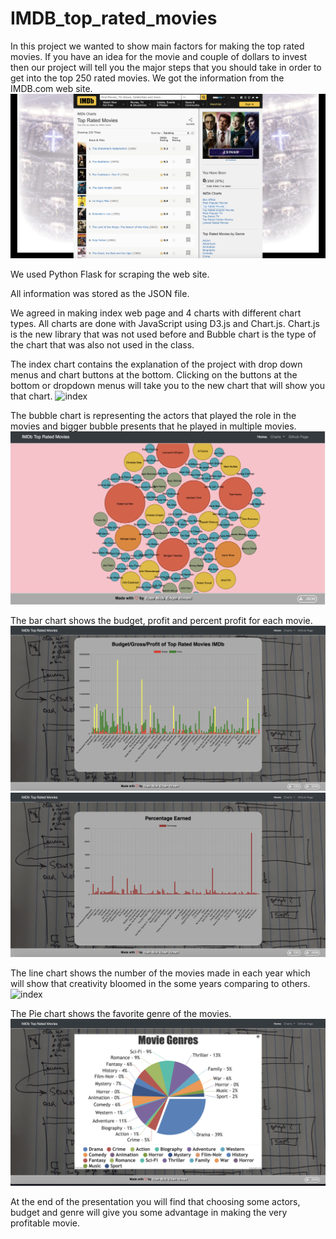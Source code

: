 # IMDB_top_rated_movies

In this project we wanted to show main factors for making the top rated movies.
If you have an idea for the movie and couple of dollars to invest then our project will tell you the major steps that you should take in order to get into the top 250 rated movies.
We got the information from the IMDB.com web site.
![IMDB](IMDB.png)


We used Python Flask for scraping the web site.

All information was stored as the JSON file.

We agreed in making index web page and 4 charts with different chart types.
All charts are done with JavaScript using D3.js and Chart.js.
Chart.js is the new library that was not used before and Bubble chart is the type of the chart that was also not used in the class.

The index chart contains the explanation of the project with drop down menus and chart buttons at the bottom. Clicking on the buttons at the bottom or dropdown menus will take you to the new chart that will show you that chart.
![index](index.png)

The bubble chart is representing the actors that played the role in the movies and bigger bubble presents that he played in multiple movies.
![Bubble](Bubble.png)

The bar chart shows the budget, profit and percent profit for each movie.
![Bar1](Bar1.png)
![Bar2](Bar2.png)

The line chart shows the number of the movies made in each year which will show that creativity bloomed in the some years comparing to others.
![index](index.png)

The Pie chart shows the favorite genre of the movies.
![piechart](piechart.png)

At the end of the presentation you will find that choosing some actors, budget and genre will give you some advantage in making the very profitable movie.
